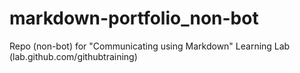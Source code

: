 # markdown-portfolio_non-bot
Repo (non-bot) for "Communicating using Markdown" Learning Lab (lab.github.com/githubtraining)

